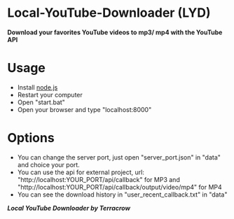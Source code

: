 # Local-YouTube-Downloader (LYD)
**Download your favorites YouTube videos to mp3/ mp4 with the YouTube API**

# Usage
- Install [node.js](https://node.js.org)
- Restart your computer
- Open "start.bat"
- Open your browser and type "localhost:8000"

# Options
- You can change the server port, just open "server_port.json" in "data" and choice your port.
- You can use the api for external project, url: "http://localhost:YOUR_PORT/api/callback" for MP3 and "http://localhost:YOUR_PORT/api/callback/output/video/mp4" for MP4
- You can see the download history in "user_recent_callback.txt" in "data"

***Local YouTube Downloader by Terracrow***
